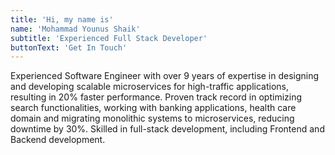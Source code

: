 ```yaml
---
title: 'Hi, my name is'
name: 'Mohammad Younus Shaik'
subtitle: 'Experienced Full Stack Developer'
buttonText: 'Get In Touch'
---
```


Experienced Software Engineer with over 9 years of expertise in designing and developing scalable microservices for high-traffic applications, resulting in 20% faster performance. Proven track record in optimizing search functionalities, working with banking applications, health care domain and migrating monolithic systems to microservices, reducing downtime by 30%. Skilled in full-stack development, including Frontend and Backend development.

